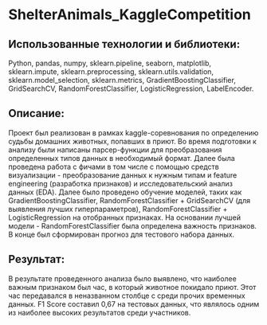 # ShelterAnimals_KaggleCompetition
## Использованные технологии и библиотеки:
Python, pandas, numpy, sklearn.pipeline, seaborn, matplotlib, sklearn.impute,  sklearn.preprocessing, sklearn.utils.validation, sklearn.model_selection, sklearn.metrics,  GradientBoostingClassifier, GridSearchCV, RandomForestClassifier, LogisticRegression, LabelEncoder.

## Описание:
Проект был реализован в рамках kaggle-соревнования по определению судьбы домашних животных, попавших в приют. 
Во время подготовки к анализу были написаны парсер-функции для преобразования определенных типов данных в необходимый формат. Далее была проведена работа с фичами в том числе с помощью средств визуализации - преобразование данных к нужным типам и feature engineering (разработка признаков) и исследовательский анализ данных (EDA). Далее было проведено обучение моделей, таких как GradientBoostingClassifier, RandomForestClassifier + GridSearchCV (для выявления лучших гиперпараметров), RandomForestClassifier + LogisticRegression на отобранных признаках. На основании лучшей модели - RandomForestClassifier была определена важность признаков. В конце был сформирован прогноз для тестового набора данных.

## Результат:
В результате проведенного анализа было выявлено, что наиболее важным признаком был час, в который животное покидало приют. Этот час передавался в неназванном столбце с среди прочих временных данных.
F1 Score составил 0,67 на тестовых данных, что являлось одним из наиболее высоких результатов среди участников.
